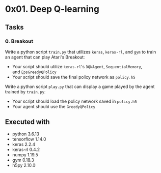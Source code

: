 0x01. Deep Q-learning
=====================

Tasks
-----

### 0\. Breakout

Write a python script `train.py` that utilizes `keras`, `keras-rl`, and `gym` to train an agent that can play Atari's Breakout:

-   Your script should utilize `keras-rl`'s `DQNAgent`, `SequentialMemory`, and `EpsGreedyQPolicy`
-   Your script should save the final policy network as `policy.h5`

Write a python script `play.py` that can display a game played by the agent trained by `train.py`:

-   Your script should load the policy network saved in `policy.h5`
-   Your agent should use the `GreedyQPolicy`


Executed with
-------------

-    python 3.6.13
-    tensorflow 1.14.0
-    keras 2.2.4
-    keras-rl 0.4.2
-    numpy 1.19.5
-    gym 0.18.3
-    h5py 2.10.0
